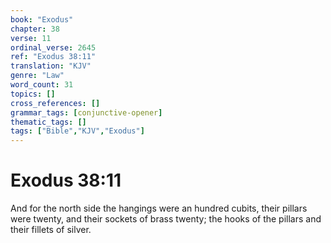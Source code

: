```yaml
---
book: "Exodus"
chapter: 38
verse: 11
ordinal_verse: 2645
ref: "Exodus 38:11"
translation: "KJV"
genre: "Law"
word_count: 31
topics: []
cross_references: []
grammar_tags: [conjunctive-opener]
thematic_tags: []
tags: ["Bible","KJV","Exodus"]
---
```


# Exodus 38:11

And for the north side the hangings were an hundred cubits, their pillars were twenty, and their sockets of brass twenty; the hooks of the pillars and their fillets of silver.

